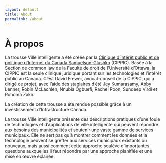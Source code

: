 ```yaml
---
layout: default
title: About
permalink: /about
---
```


# À propos

La trousse Ville intelligente a été créée par la [Clinique d’intérêt public et de politique d’Internet du Canada Samuelson-Glushko](https://cippic.ca/) \(CIPPIC\). Basée à la Section de common law de la Faculté de droit de l’Université d’Ottawa, la CIPPIC est la seule clinique juridique portant sur les technologies et l’intérêt public au Canada. C’est David Frewer, avocat-conseil de la CIPPIC, qui a dirigé ce projet, avec l’aide des stagiaires d’été Jey Kumarasamy, Abby Lenner, Robin McLachlen, Nnubia Ogbuefi, Rachel Poon, Sundeep Virdi et Rohoma Zakir.

La création de cette trousse a été rendue possible grâce à un investissement d’Infrastructure Canada.

La trousse Ville intelligente présente des descriptions pratiques d’une foule de technologies et d’applications de ville intelligente qui peuvent répondre aux besoins des municipalités et soutenir une vaste gamme de services municipaux. Elle ne sert pas qu’à montrer comment les données et la technologie peuvent se greffer aux services municipaux existants ou nouveaux, mais aussi comment cette approche soulève d’importantes questions auxquelles il faut répondre par une approche planifiée et une mise en œuvre éclairée.

